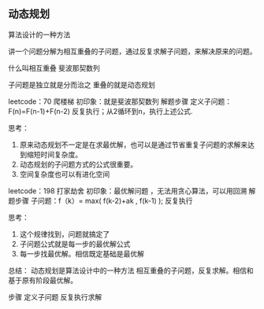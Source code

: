 ## 动态规划
算法设计的一种方法

讲一个问题分解为相互重叠的子问题，通过反复求解子问题，来解决原来的问题。

什么叫相互重叠 斐波那契数列

子问题是独立就是分而治之
重叠的就是动态规划


leetcode：70 爬楼梯 
初印象：就是斐波那契数列
解题步骤
定义子问题：F(n)=F(n-1)+F(n-2)
反复执行；从2循环到n，执行上述公式.

思考：
1. 原来动态规划不一定是在求最优解，也可以是通过节省重复子问题的求解来达到缩短时间复杂度。
2. 动态规划的子问题方式的公式很重要。
3. 空间复杂度也可以有进化空间

leetcode：198 打家劫舍 
初印象：最优解问题 ，无法用贪心算法，可以用回溯
解题步骤
子问题：f（k）= max( f(k-2)+ak , f(k-1) );
反复执行

思考：
1. 这个规律找到，问题就搞定了
2. 子问题公式就是每一步的最优解公式
3. 每一步找最优解。相信既定基础是最优解



总结：
动态规划是算法设计中的一种方法
相互重叠的子问题，反复求解。相信和基于原有阶段最优解。

步骤
定义子问题
反复执行求解
